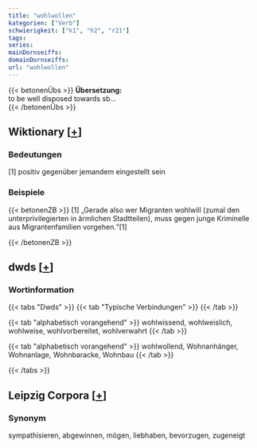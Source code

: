 ```yaml
---
title: "wohlwollen"
kategorien: ["Verb"]
schwierigkeit: ["k1", "h2", "r21"]
tags:
series:
mainDornseiffs:
domainDornseiffs:
url: "wohlwollen"
---
```


{{< betonenÜbs >}}
**Übersetzung:**  
to be well disposed towards sb...  
{{< /betonenÜbs >}}

## Wiktionary [[+](https://de.wiktionary.org/wiki/wohlwollen)]

### Bedeutungen
[1] positiv gegenüber jemandem eingestellt sein  

### Beispiele
{{< betonenZB >}}
[1] „Gerade also wer Migranten wohlwill (zumal den unterprivilegierten in ärmlichen Stadtteilen), muss gegen junge Kriminelle aus Migrantenfamilien vorgehen.“[1]  

{{< /betonenZB >}}


## dwds [[+](https://www.dwds.de/wb/wohlwollen)]

### Wortinformation
{{< tabs "Dwds" >}}
{{< tab "Typische Verbindungen" >}}
{{< /tab >}}

{{< tab "alphabetisch vorangehend" >}}
wohlwissend, wohlweislich, wohlweise, wohlvorbereitet, wohlverwahrt
{{< /tab >}}

{{< tab "alphabetisch vorangehend" >}}
wohlwollend, Wohnanhänger, Wohnanlage, Wohnbaracke, Wohnbau
{{< /tab >}}

{{< /tabs >}}

## Leipzig Corpora [[+](https://corpora.uni-leipzig.de/en/res?word=wohlwollen&corpusId=deu_newscrawl-public_2018)]


### Synonym
sympathisieren, abgewinnen, mögen, liebhaben, bevorzugen, zugeneigt

